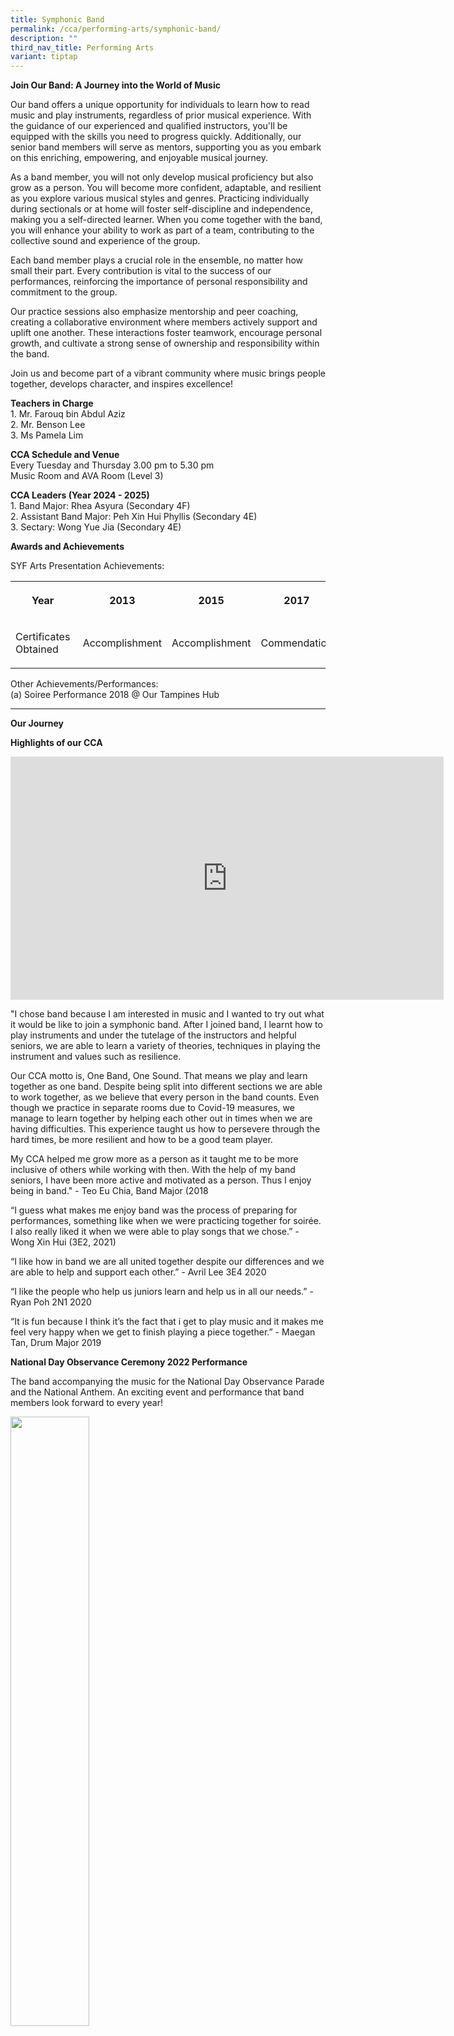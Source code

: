 ```yaml
---
title: Symphonic Band
permalink: /cca/performing-arts/symphonic-band/
description: ""
third_nav_title: Performing Arts
variant: tiptap
---
```

<p><strong>Join Our Band: A Journey into the World of Music</strong>
</p>
<p>Our band offers a unique opportunity for individuals to learn how to read
music and play instruments, regardless of prior musical experience. With
the guidance of our experienced and qualified instructors, you'll be equipped
with the skills you need to progress quickly. Additionally, our senior
band members will serve as mentors, supporting you as you embark on this
enriching, empowering, and enjoyable musical journey.</p>
<p>As a band member, you will not only develop musical proficiency but also
grow as a person. You will become more confident, adaptable, and resilient
as you explore various musical styles and genres. Practicing individually
during sectionals or at home will foster self-discipline and independence,
making you a self-directed learner. When you come together with the band,
you will enhance your ability to work as part of a team, contributing to
the collective sound and experience of the group.</p>
<p>Each band member plays a crucial role in the ensemble, no matter how small
their part. Every contribution is vital to the success of our performances,
reinforcing the importance of personal responsibility and commitment to
the group.</p>
<p>Our practice sessions also emphasize mentorship and peer coaching, creating
a collaborative environment where members actively support and uplift one
another. These interactions foster teamwork, encourage personal growth,
and cultivate a strong sense of ownership and responsibility within the
band.</p>
<p>Join us and become part of a vibrant community where music brings people
together, develops character, and inspires excellence!</p>
<p><strong>Teachers in Charge<br></strong>1. Mr. Farouq bin Abdul Aziz
<br>2.&nbsp;Mr. Benson Lee
<br>3. Ms Pamela Lim</p>
<p><strong>CCA Schedule and Venue<br></strong>Every Tuesday and Thursday
3.00 pm to 5.30 pm
<br>Music Room and AVA Room (Level 3)</p>
<p><strong>CCA Leaders (Year 2024 - 2025)<br></strong>1. Band Major: Rhea
Asyura (Secondary 4F)
<br>2. Assistant Band Major: Peh Xin Hui Phyllis (Secondary 4E)
<br>3. Sectary: Wong Yue Jia (Secondary 4E)</p>
<p><strong>Awards and Achievements</strong>
</p>
<p>SYF Arts Presentation Achievements:</p>
<table style="minWidth: 175px">
<colgroup>
<col>
<col>
<col>
<col>
<col>
<col>
<col>
</colgroup>
<tbody>
<tr>
<th rowspan="1" colspan="1">
<p>Year</p>
</th>
<th rowspan="1" colspan="1">
<p>&nbsp;2013</p>
</th>
<th rowspan="1" colspan="1">
<p>2015</p>
</th>
<th rowspan="1" colspan="1">
<p>2017</p>
</th>
<th rowspan="1" colspan="1">
<p>2019</p>
</th>
<th rowspan="1" colspan="1">
<p>2021</p>
</th>
<th rowspan="1" colspan="1">
<p>2023</p>
</th>
</tr>
<tr>
<td rowspan="1" colspan="1">
<p>Certificates Obtained</p>
</td>
<td rowspan="1" colspan="1">
<p>&nbsp;Accomplishment</p>
</td>
<td rowspan="1" colspan="1">
<p>Accomplishment</p>
</td>
<td rowspan="1" colspan="1">
<p>Commendation</p>
</td>
<td rowspan="1" colspan="1">
<p>Accomplishment</p>
</td>
<td rowspan="1" colspan="1">
<p>Accomplishment</p>
</td>
<td rowspan="1" colspan="1">
<p>Commendation</p>
</td>
</tr>
</tbody>
</table>
<p>Other Achievements/Performances:
<br>(a) Soiree Performance 2018 @ Our Tampines Hub</p>
<hr>
<p><strong>Our Journey</strong>
</p>
<p><strong>Highlights of our CCA</strong>
</p>
<div class="iframe-wrapper">
<iframe height="389" width="693" allowfullscreen="true" frameborder="0" src="https://www.youtube.com/embed/usElwkE1XyM"></iframe>
</div>
<p>"I chose band because I am interested in music and I wanted to try out
what it would be like to join a symphonic band. After I joined band, I
learnt how to play instruments and under the tutelage of the instructors
and helpful seniors, we are able to learn a variety of theories, techniques
in playing the instrument and values such as resilience.</p>
<p>Our CCA motto is, One Band, One Sound. That means we play and learn together
as one band. Despite being split into different sections we are able to
work together, as we believe that every person in the band counts. Even
though we practice in separate rooms due to Covid-19 measures, we manage
to learn together by helping each other out in times when we are having
difficulties. This experience taught us how to persevere through the hard
times, be more resilient and how to be a good team player.</p>
<p>My CCA helped me grow more as a person as it taught me to be more inclusive
of others while working with then. With the help of my band seniors, I
have been more active and motivated as a person. Thus I enjoy being in
band." - Teo Eu Chia, Band Major (2018</p>
<p>“I guess what makes me enjoy band was the process of preparing for performances,
something like when we were practicing together for soirée. I also really
liked it when we were able to play songs that we chose.” - Wong Xin Hui
(3E2, 2021)</p>
<p>“I like how in band we are all united together despite our differences
and we are able to help and support each other.” - Avril Lee 3E4 2020</p>
<p>“I like the people who help us juniors learn and help us in all our needs.”
- Ryan Poh 2N1 2020</p>
<p>“It is fun because I think it’s the fact that i get to play music and
it makes me feel very happy when we get to finish playing a piece together.”
- Maegan Tan, Drum Major 2019</p>
<p><strong>National Day Observance Ceremony 2022 Performance</strong>
</p>
<p>The band accompanying the music for the National Day Observance Parade
and the National Anthem. An exciting event and performance that band members
look forward to every year!</p>
<div class="isomer-image-wrapper">
<img style="width: 50%;" height="auto" width="100%" src="/images/band1.jpg">
</div>
<p>
<br>
</p>
<div class="isomer-image-wrapper">
<img style="width: 85%;" height="auto" width="100%" src="/images/band2.jpg">
</div>
<p>
<br>
</p>
<div class="isomer-image-wrapper">
<img style="width: 85%;" height="auto" width="100%" src="/images/band3.jpg">
</div>
<h4><strong>The band performing during Teachers’ Day. Always an honour for us to perform for our teachers!</strong></h4>
<div class="isomer-image-wrapper">
<img style="width: 50%;" height="auto" width="100%" src="/images/band4.jpg">
</div>
<p>
<br>
</p>
<div class="isomer-image-wrapper">
<img style="width: 85%;" height="auto" width="100%" src="/images/band5.jpg">
</div>
<p>
<br>
</p>
<div class="isomer-image-wrapper">
<img style="width: 85%;" height="auto" width="100%" src="/images/band6.jpg">
</div>
<p></p>